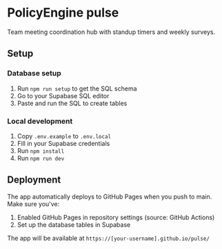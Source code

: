 # PolicyEngine pulse

Team meeting coordination hub with standup timers and weekly surveys.

## Setup

### Database setup

1. Run `npm run setup` to get the SQL schema
2. Go to your Supabase SQL editor
3. Paste and run the SQL to create tables

### Local development

1. Copy `.env.example` to `.env.local`
2. Fill in your Supabase credentials
3. Run `npm install`
4. Run `npm run dev`

## Deployment

The app automatically deploys to GitHub Pages when you push to main. Make sure you've:
1. Enabled GitHub Pages in repository settings (source: GitHub Actions)
2. Set up the database tables in Supabase

The app will be available at `https://[your-username].github.io/pulse/`